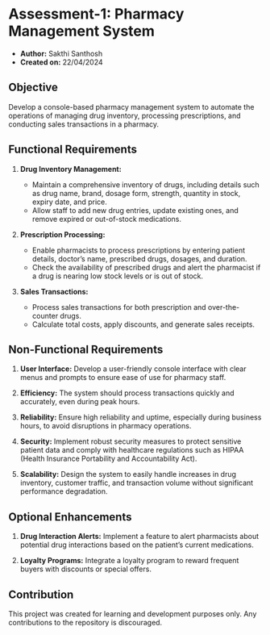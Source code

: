 # Assessment-1: Pharmacy Management System

- **Author:** Sakthi Santhosh
- **Created on:** 22/04/2024

## Objective

Develop a console-based pharmacy management system to automate the operations of managing drug inventory, processing prescriptions, and conducting sales transactions in a pharmacy.

## Functional Requirements

1. **Drug Inventory Management:**
    - Maintain a comprehensive inventory of drugs, including details such as drug name, brand, dosage form, strength, quantity in stock, expiry date, and price.
    - Allow staff to add new drug entries, update existing ones, and remove expired or out-of-stock medications.

2. **Prescription Processing:**
    - Enable pharmacists to process prescriptions by entering patient details, doctor’s name, prescribed drugs, dosages, and duration.
    - Check the availability of prescribed drugs and alert the pharmacist if a drug is nearing low stock levels or is out of stock.

3. **Sales Transactions:**
    - Process sales transactions for both prescription and over-the-counter drugs.
    - Calculate total costs, apply discounts, and generate sales receipts.

## Non-Functional Requirements

1. **User Interface:** Develop a user-friendly console interface with clear menus and prompts to ensure ease of use for pharmacy staff.

2. **Efficiency:** The system should process transactions quickly and accurately, even during peak hours.

3. **Reliability:** Ensure high reliability and uptime, especially during business hours, to avoid disruptions in pharmacy operations.

4. **Security:** Implement robust security measures to protect sensitive patient data and comply with healthcare regulations such as HIPAA (Health Insurance Portability and Accountability Act).

5. **Scalability:** Design the system to easily handle increases in drug inventory, customer traffic, and transaction volume without significant performance degradation.

## Optional Enhancements

1. **Drug Interaction Alerts:** Implement a feature to alert pharmacists about potential drug interactions based on the patient’s current medications.

2. **Loyalty Programs:** Integrate a loyalty program to reward frequent buyers with discounts or special offers.

## Contribution

This project was created for learning and development purposes only. Any contributions to the repository is discouraged.
